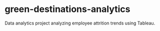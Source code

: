 # green-destinations-analytics
Data analytics project analyzing employee attrition trends using Tableau.
